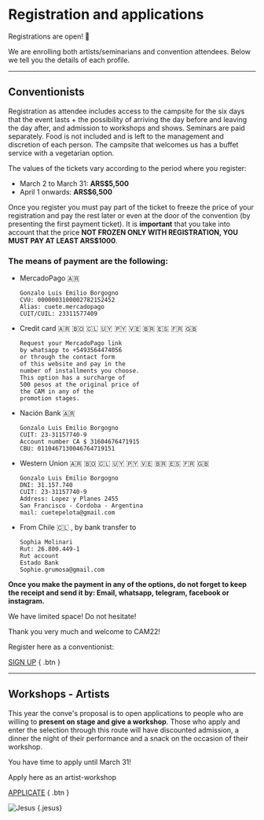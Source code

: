 # Registration and applications

Registrations are open! 🎉

We are enrolling both artists/seminarians and convention attendees. Below we tell you the details of each profile.


---

## Conventionists

Registration as attendee includes access to the campsite for the six days that the event lasts + the possibility of arriving the day before and leaving the day after, and admission to workshops and shows. Seminars are paid separately. Food is not included and is left to the management and discretion of each person. The campsite that welcomes us has a buffet service with a vegetarian option.

The values ​​of the tickets vary according to the period where you register:
- March 2 to March 31: **ARS$5,500**
- April 1 onwards: **ARS$6,500**

Once you register you must pay part of the ticket to freeze the price of your registration and pay the rest later or even at the door of the convention (by presenting the first payment ticket). It is **important** that you take into account that the price **NOT FROZEN ONLY WITH REGISTRATION, YOU MUST PAY AT LEAST ARS$1000**.


### The means of payment are the following:

- MercadoPago :argentina:
  ```
  Gonzalo Luis Emilio Borgogno
  CVU: 0000003100002782152452
  Alias: cuete.mercadopago
  CUIT/CUIL: 23311577409
  ```

- Credit card :argentina: :bolivia: :chile: :uruguay: :paraguay: :venezuela: :brazil: :es: :fr: :uk:
  ```
  Request your MercadoPago link
  by whatsapp to +5493564474056
  or through the contact form
  of this website and pay in the
  number of installments you choose.
  This option has a surcharge of
  500 pesos at the original price of
  the CAM in any of the
  promotion stages.
  ```

- Nación Bank :argentina:
  ```
  Gonzalo Luis Emilio Borgogno
  CUIT: 23-31157740-9
  Account number CA $ 31604676471915
  CBU: 0110467130046764719151
  ```

- Western Union :argentina: :bolivia: :chile: :uruguay: :paraguay: :venezuela: :brazil: :es: :fr: :uk:
  ```
  Gonzalo Luis Emilio Borgogno
  DNI: 31.157.740
  CUIT: 23-31157740-9
  Address: Lopez y Planes 2455
  San Francisco - Cordoba - Argentina
  mail: cuetepelota@gmail.com
  ```

- From Chile :chile: , by bank transfer to
  ```
  Sophia Molinari
  Rut: 26.800.449-1
  Rut account
  Estado Bank
  Sophie.grumosa@gmail.com
  ```

**Once you make the payment in any of the options, do not forget to keep the receipt and send it by: Email, whatsapp, telegram, facebook or instagram.**

We have limited space! Do not hesitate!

Thank you very much and welcome to CAM22!

Register here as a conventionist:

[SIGN UP](https://forms.gle/dsqhpKioFRFsPWC56)
{ .btn }

---

## Workshops - Artists

This year the conve's proposal is to open applications to people who are willing to **present on stage and give a workshop**. Those who apply and enter the selection through this route will have discounted admission, a dinner the night of their performance and a snack on the occasion of their workshop.

You have time to apply until March 31!

Apply here as an artist-workshop

[APPLICATE](https://forms.gle/CXaKRhWorK85N4QQ6)
{ .btn }

![Jesus](/img/icon/dancing-jesus.gif)
{.jesus}
